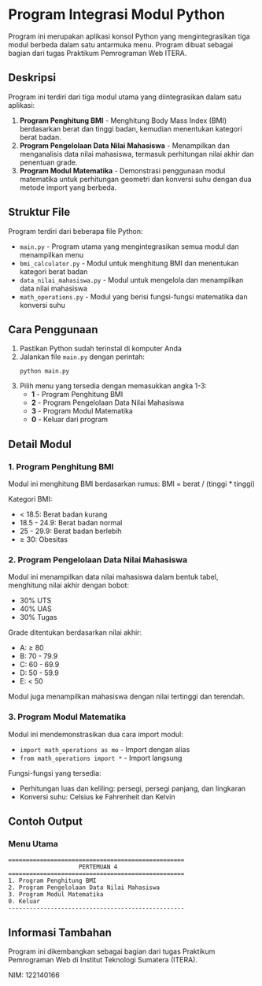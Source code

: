 # Program Integrasi Modul Python

Program ini merupakan aplikasi konsol Python yang mengintegrasikan tiga modul berbeda dalam satu antarmuka menu. Program dibuat sebagai bagian dari tugas Praktikum Pemrograman Web ITERA.

## Deskripsi

Program ini terdiri dari tiga modul utama yang diintegrasikan dalam satu aplikasi:

1. **Program Penghitung BMI** - Menghitung Body Mass Index (BMI) berdasarkan berat dan tinggi badan, kemudian menentukan kategori berat badan.
2. **Program Pengelolaan Data Nilai Mahasiswa** - Menampilkan dan menganalisis data nilai mahasiswa, termasuk perhitungan nilai akhir dan penentuan grade.
3. **Program Modul Matematika** - Demonstrasi penggunaan modul matematika untuk perhitungan geometri dan konversi suhu dengan dua metode import yang berbeda.

## Struktur File

Program terdiri dari beberapa file Python:

- `main.py` - Program utama yang mengintegrasikan semua modul dan menampilkan menu
- `bmi_calculator.py` - Modul untuk menghitung BMI dan menentukan kategori berat badan
- `data_nilai_mahasiswa.py` - Modul untuk mengelola dan menampilkan data nilai mahasiswa
- `math_operations.py` - Modul yang berisi fungsi-fungsi matematika dan konversi suhu

## Cara Penggunaan

1. Pastikan Python sudah terinstal di komputer Anda
2. Jalankan file `main.py` dengan perintah:
   ```
   python main.py
   ```
3. Pilih menu yang tersedia dengan memasukkan angka 1-3:
   - **1** - Program Penghitung BMI
   - **2** - Program Pengelolaan Data Nilai Mahasiswa
   - **3** - Program Modul Matematika
   - **0** - Keluar dari program

## Detail Modul

### 1. Program Penghitung BMI

Modul ini menghitung BMI berdasarkan rumus: BMI = berat / (tinggi * tinggi)

Kategori BMI:
- < 18.5: Berat badan kurang
- 18.5 - 24.9: Berat badan normal
- 25 - 29.9: Berat badan berlebih
- ≥ 30: Obesitas

### 2. Program Pengelolaan Data Nilai Mahasiswa

Modul ini menampilkan data nilai mahasiswa dalam bentuk tabel, menghitung nilai akhir dengan bobot:
- 30% UTS
- 40% UAS
- 30% Tugas

Grade ditentukan berdasarkan nilai akhir:
- A: ≥ 80
- B: 70 - 79.9
- C: 60 - 69.9
- D: 50 - 59.9
- E: < 50

Modul juga menampilkan mahasiswa dengan nilai tertinggi dan terendah.

### 3. Program Modul Matematika

Modul ini mendemonstrasikan dua cara import modul:
- `import math_operations as mo` - Import dengan alias
- `from math_operations import *` - Import langsung

Fungsi-fungsi yang tersedia:
- Perhitungan luas dan keliling: persegi, persegi panjang, dan lingkaran
- Konversi suhu: Celsius ke Fahrenheit dan Kelvin

## Contoh Output

### Menu Utama
```
==================================================
                    PERTEMUAN 4                    
==================================================
1. Program Penghitung BMI
2. Program Pengelolaan Data Nilai Mahasiswa
3. Program Modul Matematika
0. Keluar
--------------------------------------------------
```

## Informasi Tambahan

Program ini dikembangkan sebagai bagian dari tugas Praktikum Pemrograman Web di Institut Teknologi Sumatera (ITERA).

NIM: 122140166
